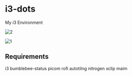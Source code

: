 # i3-dots
My i3 Environment

![2](https://github.com/thekakarott/i3-dots/assets/59093112/deb97a18-a5a2-4bf8-a4a7-0f9bc6da124f)

![1](https://github.com/thekakarott/i3-dots/assets/59093112/f45e9e48-addb-46cc-8107-eb769f10a12d)

## Requirements
i3
bumblebee-status
picom
rofi
autotilng
nitrogen
xclip
maim
